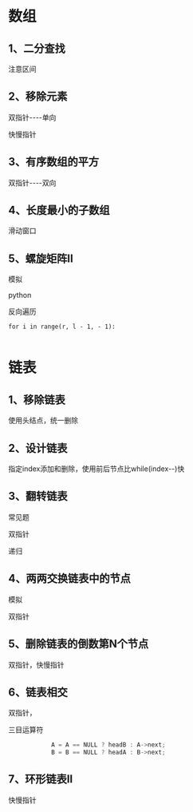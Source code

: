 # 数组

## 1、二分查找

注意区间

## 2、移除元素

双指针----单向

快慢指针

## 3、有序数组的平方

双指针----双向

## 4、长度最小的子数组

滑动窗口

## 5、螺旋矩阵II

模拟

python

反向遍历 

```
for i in range(r, l - 1, - 1):
	
```

# 链表

## 1、移除链表

使用头结点，统一删除

## 2、设计链表

指定index添加和删除，使用前后节点比while(index--)快

## 3、翻转链表

常见题

双指针

递归

## 4、两两交换链表中的节点

模拟

双指针

## 5、删除链表的倒数第N个节点

双指针，快慢指针

## 6、链表相交

双指针，

三目运算符

```c++
            A = A == NULL ? headB : A->next;
            B = B == NULL ? headA : B->next;
```

## 7、环形链表II

快慢指针


